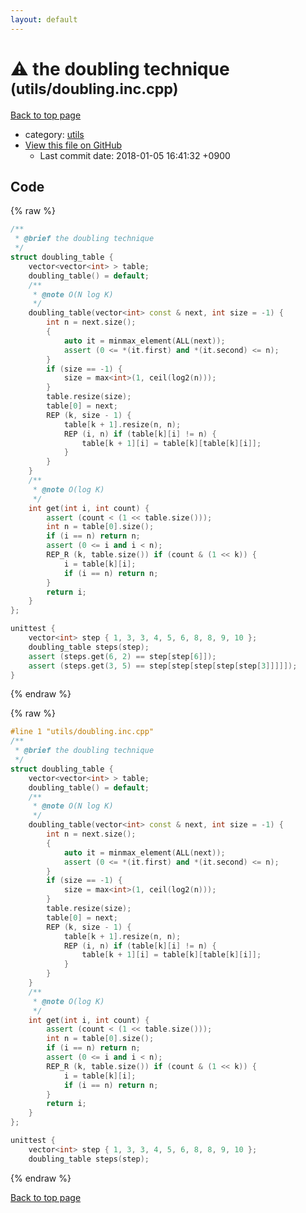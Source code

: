 ```yaml
---
layout: default
---
```


<!-- mathjax config similar to math.stackexchange -->
<script type="text/javascript" async
  src="https://cdnjs.cloudflare.com/ajax/libs/mathjax/2.7.5/MathJax.js?config=TeX-MML-AM_CHTML">
</script>
<script type="text/x-mathjax-config">
  MathJax.Hub.Config({
    TeX: { equationNumbers: { autoNumber: "AMS" }},
    tex2jax: {
      inlineMath: [ ['$','$'] ],
      processEscapes: true
    },
    "HTML-CSS": { matchFontHeight: false },
    displayAlign: "left",
    displayIndent: "2em"
  });
</script>

<script type="text/javascript" src="https://cdnjs.cloudflare.com/ajax/libs/jquery/3.4.1/jquery.min.js"></script>
<script src="https://cdn.jsdelivr.net/npm/jquery-balloon-js@1.1.2/jquery.balloon.min.js" integrity="sha256-ZEYs9VrgAeNuPvs15E39OsyOJaIkXEEt10fzxJ20+2I=" crossorigin="anonymous"></script>
<script type="text/javascript" src="../../assets/js/copy-button.js"></script>
<link rel="stylesheet" href="../../assets/css/copy-button.css" />


# :warning: the doubling technique <small>(utils/doubling.inc.cpp)</small>

<a href="../../index.html">Back to top page</a>

* category: <a href="../../index.html#2b3583e6e17721c54496bd04e57a0c15">utils</a>
* <a href="{{ site.github.repository_url }}/blob/master/utils/doubling.inc.cpp">View this file on GitHub</a>
    - Last commit date: 2018-01-05 16:41:32 +0900




## Code

<a id="unbundled"></a>
{% raw %}
```cpp
/**
 * @brief the doubling technique
 */
struct doubling_table {
    vector<vector<int> > table;
    doubling_table() = default;
    /**
     * @note O(N log K)
     */
    doubling_table(vector<int> const & next, int size = -1) {
        int n = next.size();
        {
            auto it = minmax_element(ALL(next));
            assert (0 <= *(it.first) and *(it.second) <= n);
        }
        if (size == -1) {
            size = max<int>(1, ceil(log2(n)));
        }
        table.resize(size);
        table[0] = next;
        REP (k, size - 1) {
            table[k + 1].resize(n, n);
            REP (i, n) if (table[k][i] != n) {
                table[k + 1][i] = table[k][table[k][i]];
            }
        }
    }
    /**
     * @note O(log K)
     */
    int get(int i, int count) {
        assert (count < (1 << table.size()));
        int n = table[0].size();
        if (i == n) return n;
        assert (0 <= i and i < n);
        REP_R (k, table.size()) if (count & (1 << k)) {
            i = table[k][i];
            if (i == n) return n;
        }
        return i;
    }
};

unittest {
    vector<int> step { 1, 3, 3, 4, 5, 6, 8, 8, 9, 10 };
    doubling_table steps(step);
    assert (steps.get(6, 2) == step[step[6]]);
    assert (steps.get(3, 5) == step[step[step[step[step[3]]]]]);
}

```
{% endraw %}

<a id="bundled"></a>
{% raw %}
```cpp
#line 1 "utils/doubling.inc.cpp"
/**
 * @brief the doubling technique
 */
struct doubling_table {
    vector<vector<int> > table;
    doubling_table() = default;
    /**
     * @note O(N log K)
     */
    doubling_table(vector<int> const & next, int size = -1) {
        int n = next.size();
        {
            auto it = minmax_element(ALL(next));
            assert (0 <= *(it.first) and *(it.second) <= n);
        }
        if (size == -1) {
            size = max<int>(1, ceil(log2(n)));
        }
        table.resize(size);
        table[0] = next;
        REP (k, size - 1) {
            table[k + 1].resize(n, n);
            REP (i, n) if (table[k][i] != n) {
                table[k + 1][i] = table[k][table[k][i]];
            }
        }
    }
    /**
     * @note O(log K)
     */
    int get(int i, int count) {
        assert (count < (1 << table.size()));
        int n = table[0].size();
        if (i == n) return n;
        assert (0 <= i and i < n);
        REP_R (k, table.size()) if (count & (1 << k)) {
            i = table[k][i];
            if (i == n) return n;
        }
        return i;
    }
};

unittest {
    vector<int> step { 1, 3, 3, 4, 5, 6, 8, 8, 9, 10 };
    doubling_table steps(step);

```
{% endraw %}

<a href="../../index.html">Back to top page</a>

